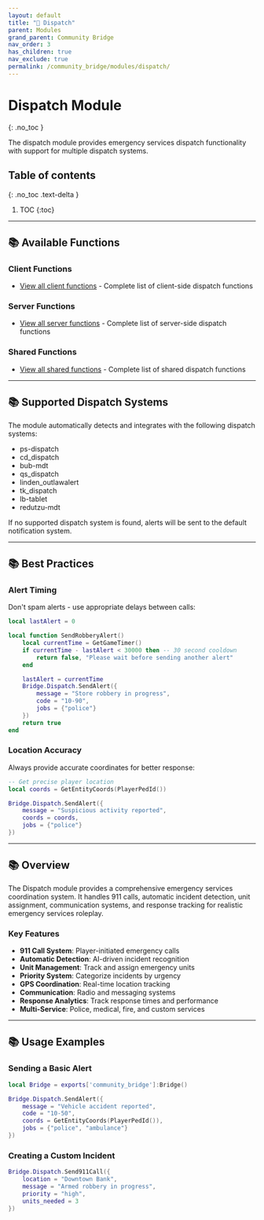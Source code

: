 ```yaml
---
layout: default
title: "🚨 Dispatch"
parent: Modules
grand_parent: Community Bridge
nav_order: 3
has_children: true
nav_exclude: true
permalink: /community_bridge/modules/dispatch/
---
```


# Dispatch Module
{: .no_toc }

The dispatch module provides emergency services dispatch functionality with support for multiple dispatch systems.

## Table of contents
{: .no_toc .text-delta }

1. TOC
{:toc}

---

## 📚 Available Functions

### Client Functions
- [View all client functions](client/functions/) - Complete list of client-side dispatch functions

### Server Functions
- [View all server functions](server/functions/) - Complete list of server-side dispatch functions

### Shared Functions
- [View all shared functions](shared/functions/) - Complete list of shared dispatch functions

---

## 📚 Supported Dispatch Systems

The module automatically detects and integrates with the following dispatch systems:
- ps-dispatch
- cd_dispatch
- bub-mdt
- qs_dispatch
- linden_outlawalert
- tk_dispatch
- lb-tablet
- redutzu-mdt

If no supported dispatch system is found, alerts will be sent to the default notification system.

---

## 📚 Best Practices

### Alert Timing
Don't spam alerts - use appropriate delays between calls:

```lua
local lastAlert = 0

local function SendRobberyAlert()
    local currentTime = GetGameTimer()
    if currentTime - lastAlert < 30000 then -- 30 second cooldown
        return false, "Please wait before sending another alert"
    end

    lastAlert = currentTime
    Bridge.Dispatch.SendAlert({
        message = "Store robbery in progress",
        code = "10-90",
        jobs = {"police"}
    })
    return true
end
```

### Location Accuracy
Always provide accurate coordinates for better response:

```lua
-- Get precise player location
local coords = GetEntityCoords(PlayerPedId())

Bridge.Dispatch.SendAlert({
    message = "Suspicious activity reported",
    coords = coords,
    jobs = {"police"}
})
```

---

## 📚 Overview

The Dispatch module provides a comprehensive emergency services coordination system. It handles 911 calls, automatic incident detection, unit assignment, communication systems, and response tracking for realistic emergency services roleplay.

### Key Features

- **911 Call System**: Player-initiated emergency calls
- **Automatic Detection**: AI-driven incident recognition
- **Unit Management**: Track and assign emergency units
- **Priority System**: Categorize incidents by urgency
- **GPS Coordination**: Real-time location tracking
- **Communication**: Radio and messaging systems
- **Response Analytics**: Track response times and performance
- **Multi-Service**: Police, medical, fire, and custom services

---

## 📚 Usage Examples

### Sending a Basic Alert

```lua
local Bridge = exports['community_bridge']:Bridge()

Bridge.Dispatch.SendAlert({
    message = "Vehicle accident reported",
    code = "10-50",
    coords = GetEntityCoords(PlayerPedId()),
    jobs = {"police", "ambulance"}
})
```

### Creating a Custom Incident

```lua
Bridge.Dispatch.Send911Call({
    location = "Downtown Bank",
    message = "Armed robbery in progress",
    priority = "high",
    units_needed = 3
})
```
